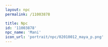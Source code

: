 ```yaml
---
layout: npc
permalink: /11003878

title: Npc
id: '11003878'
npc_name: 'Mani'
icon_url: 'portrait/npc/02010012_maya_p.png'
---
```

